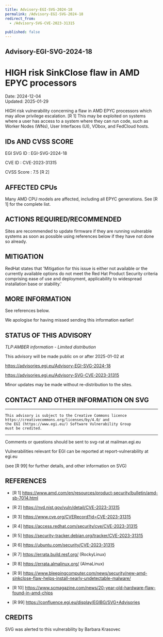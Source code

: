 ```yaml
---
title: Advisory-EGI-SVG-2024-18
permalink: /Advisory-EGI-SVG-2024-18
redirect_from:
  - /Advisory-SVG-CVE-2023-31315
  
published: false
---
```


## Advisory-EGI-SVG-2024-18

# HIGH risk SinkClose flaw in AMD EPYC processors 

Date:        2024-12-04  
Updated:     2025-01-29


HIGH risk vulnerability concerning a flaw in AMD EPYC processors which
may allow privilege escalation. [R 1] 
This may be exploited on systems where a user has access to a system 
where they can run code, such as Worker Nodes (WNs), User Interfaces (UI),
VObox, and FedCloud hosts.


## IDs AND CVSS SCORE 

EGI SVG ID : EGI-SVG-2024-18
    
CVE ID     : CVE-2023-31315

CVSS Score : 7.5 [R 2]

## AFFECTED CPUs

Many AMD CPU models are affected, including all EPYC generations.
See [R 1] for the complete list.

## ACTIONS REQUIRED/RECOMMENDED

Sites are recommended to update firmware if they are running vulnerable
systems as soon as possible using references below if they have not done
so already. 

## MITIGATION

RedHat states that 'Mitigation for this issue is either not available or 
the currently available options do not meet the Red Hat Product Security 
criteria comprising ease of use and deployment, applicability to 
widespread installation base or stability.'

## MORE INFORMATION

See references below.

We apologise for having missed sending this information earlier!
    
## STATUS OF THIS ADVISORY
    
                      
_TLP:AMBER information - Limited distribution_ 

 This advisory will be made public on or after 2025-01-02  at  
 
https://advisories.egi.eu/Advisory-EGI-SVG-2024-18 

https://advisories.egi.eu/Advisory-SVG-CVE-2023-31315 

Minor updates may be made without re-distribution to the sites.


## CONTACT AND OTHER INFORMATION ON SVG

-----------------------------
    This advisory is subject to the Creative Commons licence 
    https://creativecommons.org/licenses/by/4.0/ and
    the EGI (https://www.egi.eu/) Software Vulnerability Group 
    must be credited.
-----------------------------
    
Comments or questions should be sent to
	svg-rat at mailman.egi.eu

Vulnerabilities relevant for EGI can be reported at
	report-vulnerability at egi.eu
    
(see [R 99] for further details, and other information on SVG)
    
    
## REFERENCES

- [R 1] <https://www.amd.com/en/resources/product-security/bulletin/amd-sb-7014.html> 
     
- [R 2] <https://nvd.nist.gov/vuln/detail/CVE-2023-31315>
 
- [R 3] <https://www.cve.org/CVERecord?id=CVE-2023-31315>

- [R 4] <https://access.redhat.com/security/cve/CVE-2023-31315>

- [R 5] <https://security-tracker.debian.org/tracker/CVE-2023-31315> 
    
- [R 6] <https://ubuntu.com/security/CVE-2023-31315>

- [R 7] <https://errata.build.resf.org/>   (RockyLinux)

- [R 8] <https://errata.almalinux.org/>  (AlmaLinux)
    
- [R 9] <https://www.bleepingcomputer.com/news/security/new-amd-sinkclose-flaw-helps-install-nearly-undetectable-malware/>
    
- [R 10] <https://www.scmagazine.com/news/20-year-old-hardware-flaw-found-in-amd-chips>


- [R 99] <https://confluence.egi.eu/display/EGIBG/SVG+Advisories>

## CREDITS

SVG was alerted to this vulnerability by Barbara Krasovec 
    
